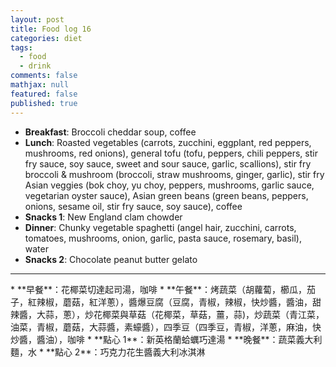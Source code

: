 ```yaml
---
layout: post
title: Food log 16
categories: diet
tags: 
  - food
  - drink
comments: false
mathjax: null
featured: false
published: true
---
```


* **Breakfast**: Broccoli cheddar soup, coffee
* **Lunch**: Roasted vegetables (carrots, zucchini, eggplant, red peppers, mushrooms, red onions), general tofu (tofu, peppers, chili peppers, stir fry sauce, soy sauce, sweet and sour sauce, garlic, scallions), stir fry broccoli & mushroom (broccoli, straw mushrooms, ginger, garlic), stir fry Asian veggies (bok choy, yu choy, peppers, mushrooms, garlic sauce, vegetarian oyster sauce), Asian green beans (green beans, peppers, onions, sesame oil, stir fry sauce, soy sauce), coffee
* **Snacks 1**: New England clam chowder
* **Dinner**: Chunky vegetable spaghetti (angel hair, zucchini, carrots, tomatoes, mushrooms, onion, garlic, pasta sauce, rosemary, basil), water
* **Snacks 2**: Chocolate peanut butter gelato
<hr>
* **早餐**：花椰菜切達起司湯，咖啡
* **午餐**：烤蔬菜（胡蘿蔔，櫛瓜，茄子，紅辣椒，蘑菇，紅洋蔥），醬爆豆腐（豆腐，青椒，辣椒，快炒醬，醬油，甜辣醬，大蒜，蔥），炒花椰菜與草菇（花椰菜，草菇，薑，蒜)，炒蔬菜（青江菜，油菜，青椒，蘑菇，大蒜醬，素蠔醬），四季豆（四季豆，青椒，洋蔥，麻油，快炒醬，醬油），咖啡
* **點心 1**：新英格蘭蛤蠣巧達湯
* **晚餐**：蔬菜義大利麵，水
* **點心 2**：巧克力花生醬義大利冰淇淋